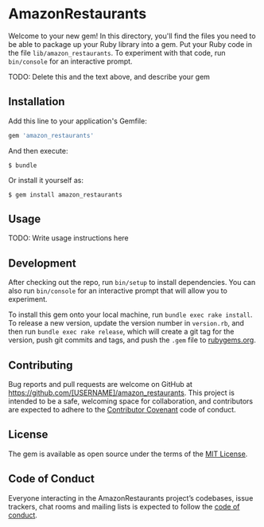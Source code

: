 # AmazonRestaurants

Welcome to your new gem! In this directory, you'll find the files you need to be able to package up your Ruby library into a gem. Put your Ruby code in the file `lib/amazon_restaurants`. To experiment with that code, run `bin/console` for an interactive prompt.

TODO: Delete this and the text above, and describe your gem

## Installation

Add this line to your application's Gemfile:

```ruby
gem 'amazon_restaurants'
```

And then execute:

    $ bundle

Or install it yourself as:

    $ gem install amazon_restaurants

## Usage

TODO: Write usage instructions here

## Development

After checking out the repo, run `bin/setup` to install dependencies. You can also run `bin/console` for an interactive prompt that will allow you to experiment.

To install this gem onto your local machine, run `bundle exec rake install`. To release a new version, update the version number in `version.rb`, and then run `bundle exec rake release`, which will create a git tag for the version, push git commits and tags, and push the `.gem` file to [rubygems.org](https://rubygems.org).

## Contributing

Bug reports and pull requests are welcome on GitHub at https://github.com/[USERNAME]/amazon_restaurants. This project is intended to be a safe, welcoming space for collaboration, and contributors are expected to adhere to the [Contributor Covenant](http://contributor-covenant.org) code of conduct.

## License

The gem is available as open source under the terms of the [MIT License](https://opensource.org/licenses/MIT).

## Code of Conduct

Everyone interacting in the AmazonRestaurants project’s codebases, issue trackers, chat rooms and mailing lists is expected to follow the [code of conduct](https://github.com/[USERNAME]/amazon_restaurants/blob/master/CODE_OF_CONDUCT.md).
